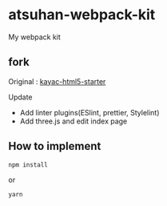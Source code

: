 # atsuhan-webpack-kit

My webpack kit

## fork

Original :
[kayac-html5-starter](https://github.com/kayac/kayac-html5-starter)

Update
- Add linter plugins(ESlint, prettier, Stylelint)
- Add three.js and edit index page


## How to implement

```
npm install
```

or

```
yarn
```
